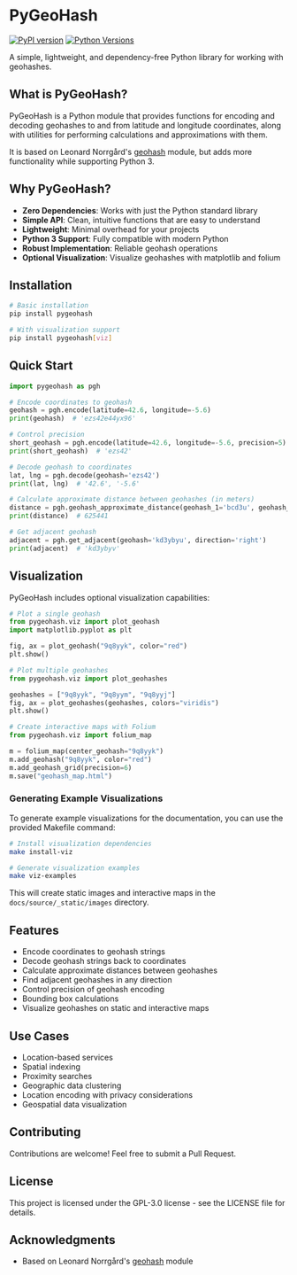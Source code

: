 # PyGeoHash

[![PyPI version](https://badge.fury.io/py/pygeohash.svg)](https://badge.fury.io/py/pygeohash)
[![Python Versions](https://img.shields.io/pypi/pyversions/pygeohash.svg)](https://pypi.org/project/pygeohash/)

A simple, lightweight, and dependency-free Python library for working with geohashes.

## What is PyGeoHash?

PyGeoHash is a Python module that provides functions for encoding and decoding geohashes to and from latitude and 
longitude coordinates, along with utilities for performing calculations and approximations with them.

It is based on Leonard Norrgård's [geohash](https://github.com/vinsci/geohash) module, but adds more 
functionality while supporting Python 3.

## Why PyGeoHash?

- **Zero Dependencies**: Works with just the Python standard library
- **Simple API**: Clean, intuitive functions that are easy to understand
- **Lightweight**: Minimal overhead for your projects
- **Python 3 Support**: Fully compatible with modern Python
- **Robust Implementation**: Reliable geohash operations
- **Optional Visualization**: Visualize geohashes with matplotlib and folium

## Installation

```bash
# Basic installation
pip install pygeohash

# With visualization support
pip install pygeohash[viz]
```

## Quick Start

```python
import pygeohash as pgh

# Encode coordinates to geohash
geohash = pgh.encode(latitude=42.6, longitude=-5.6)
print(geohash)  # 'ezs42e44yx96'

# Control precision
short_geohash = pgh.encode(latitude=42.6, longitude=-5.6, precision=5)
print(short_geohash)  # 'ezs42'

# Decode geohash to coordinates
lat, lng = pgh.decode(geohash='ezs42')
print(lat, lng)  # '42.6', '-5.6'

# Calculate approximate distance between geohashes (in meters)
distance = pgh.geohash_approximate_distance(geohash_1='bcd3u', geohash_2='bc83n')
print(distance)  # 625441

# Get adjacent geohash
adjacent = pgh.get_adjacent(geohash='kd3ybyu', direction='right')
print(adjacent)  # 'kd3ybyv'
```

## Visualization

PyGeoHash includes optional visualization capabilities:

```python
# Plot a single geohash
from pygeohash.viz import plot_geohash
import matplotlib.pyplot as plt

fig, ax = plot_geohash("9q8yyk", color="red")
plt.show()

# Plot multiple geohashes
from pygeohash.viz import plot_geohashes

geohashes = ["9q8yyk", "9q8yym", "9q8yyj"]
fig, ax = plot_geohashes(geohashes, colors="viridis")
plt.show()

# Create interactive maps with Folium
from pygeohash.viz import folium_map

m = folium_map(center_geohash="9q8yyk")
m.add_geohash("9q8yyk", color="red")
m.add_geohash_grid(precision=6)
m.save("geohash_map.html")
```

### Generating Example Visualizations

To generate example visualizations for the documentation, you can use the provided Makefile command:

```bash
# Install visualization dependencies
make install-viz

# Generate visualization examples
make viz-examples
```

This will create static images and interactive maps in the `docs/source/_static/images` directory.

## Features

- Encode coordinates to geohash strings
- Decode geohash strings back to coordinates
- Calculate approximate distances between geohashes
- Find adjacent geohashes in any direction
- Control precision of geohash encoding
- Bounding box calculations
- Visualize geohashes on static and interactive maps

## Use Cases

- Location-based services
- Spatial indexing
- Proximity searches
- Geographic data clustering
- Location encoding with privacy considerations
- Geospatial data visualization

## Contributing

Contributions are welcome! Feel free to submit a Pull Request.

## License

This project is licensed under the GPL-3.0 license - see the LICENSE file for details.

## Acknowledgments

- Based on Leonard Norrgård's [geohash](https://github.com/vinsci/geohash) module
   